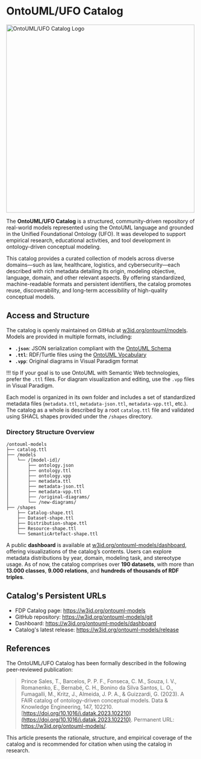 # OntoUML/UFO Catalog

<p align="left"><img src="https://user-images.githubusercontent.com/8641647/223740939-1abcd2af-e954-4d19-b087-56f1be4417c3.png" width="500" alt="OntoUML/UFO Catalog Logo"></p>

The **OntoUML/UFO Catalog** is a structured, community-driven repository of real-world models represented using the OntoUML language and grounded in the Unified Foundational Ontology (UFO). It was developed to support empirical research, educational activities, and tool development in ontology-driven conceptual modeling.

This catalog provides a curated collection of models across diverse domains—such as law, healthcare, logistics, and cybersecurity—each described with rich metadata detailing its origin, modeling objective, language, domain, and other relevant aspects. By offering standardized, machine-readable formats and persistent identifiers, the catalog promotes reuse, discoverability, and long-term accessibility of high-quality conceptual models.

## Access and Structure

The catalog is openly maintained on GitHub at [w3id.org/ontouml/models](https://w3id.org/ontouml/models). Models are provided in multiple formats, including:

- **`.json`**: JSON serialization compliant with the [OntoUML Schema](https://w3id.org/ontouml/schema)
- **`.ttl`**: RDF/Turtle files using the [OntoUML Vocabulary](https://w3id.org/ontouml/vocabulary)
- **`.vpp`**: Original diagrams in Visual Paradigm format

!!! tip
    If your goal is to use OntoUML with Semantic Web technologies, prefer the `.ttl` files. For diagram visualization and editing, use the `.vpp` files in Visual Paradigm.

Each model is organized in its own folder and includes a set of standardized metadata files (`metadata.ttl`, `metadata-json.ttl`, `metadata-vpp.ttl`, etc.). The catalog as a whole is described by a root `catalog.ttl` file and validated using SHACL shapes provided under the `/shapes` directory.

### Directory Structure Overview

```
/ontouml-models
├── catalog.ttl
├── /models
│   └── /[model-id]/
│       ├── ontology.json
│       ├── ontology.ttl
│       ├── ontology.vpp
│       ├── metadata.ttl
│       ├── metadata-json.ttl
│       ├── metadata-vpp.ttl
│       ├── /original-diagrams/
│       └── /new-diagrams/
├── /shapes
    ├── Catalog-shape.ttl
    ├── Dataset-shape.ttl
    ├── Distribution-shape.ttl
    ├── Resource-shape.ttl
    └── SemanticArtefact-shape.ttl
```

A public **dashboard** is available at [w3id.org/ontouml-models/dashboard](https://w3id.org/ontouml-models/dashboard), offering visualizations of the catalog’s contents. Users can explore metadata distributions by year, domain, modeling task, and stereotype usage. As of now, the catalog comprises over **190 datasets**, with more than **13.000 classes**, **9.000 relations**, and **hundreds of thousands of RDF triples**.

## Catalog's Persistent URLs

- FDP Catalog page: https://w3id.org/ontouml-models
- GitHub repository: https://w3id.org/ontouml-models/git
- Dashboard: https://w3id.org/ontouml-models/dashboard
- Catalog's latest release: https://w3id.org/ontouml-models/release

## References

The OntoUML/UFO Catalog has been formally described in the following peer-reviewed publication:

> Prince Sales, T., Barcelos, P. P. F., Fonseca, C. M., Souza, I. V., Romanenko, E., Bernabé, C. H., Bonino da Silva Santos, L. O., Fumagalli, M., Kritz, J., Almeida, J. P. A., & Guizzardi, G. (2023). A FAIR catalog of ontology-driven conceptual models. Data & Knowledge Engineering, 147, 102210. [https://doi.org/10.1016/j.datak.2023.102210](https://doi.org/10.1016/j.datak.2023.102210). Permanent URL: https://w3id.org/ontouml-models/.

This article presents the rationale, structure, and empirical coverage of the catalog and is recommended for citation when using the catalog in research.